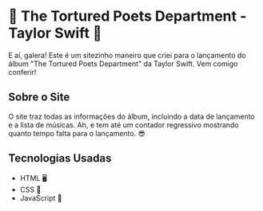 # 🎵 The Tortured Poets Department - Taylor Swift 🎤

E aí, galera! Este é um sitezinho maneiro que criei para o lançamento do álbum "The Tortured Poets Department" da Taylor Swift. Vem comigo conferir!

## Sobre o Site

O site traz todas as informações do álbum, incluindo a data de lançamento e a lista de músicas. Ah, e tem até um contador regressivo mostrando quanto tempo falta para o lançamento. 😎

## Tecnologias Usadas

- HTML 🖥️
- CSS 🎨
- JavaScript 🚀

